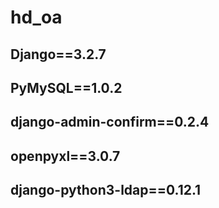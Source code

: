 # hd_oa
## Django==3.2.7
## PyMySQL==1.0.2
## django-admin-confirm==0.2.4
## openpyxl==3.0.7
## django-python3-ldap==0.12.1
